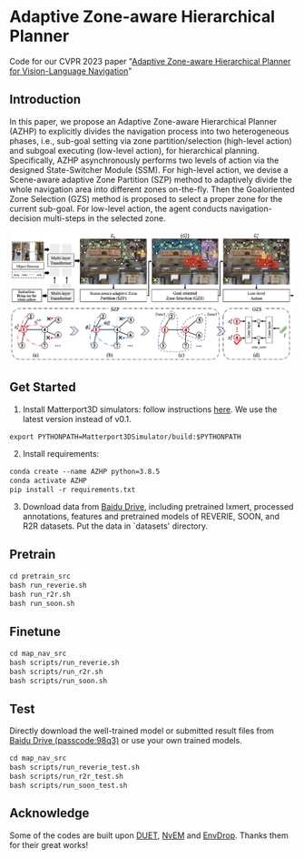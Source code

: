 # Adaptive Zone-aware Hierarchical Planner

Code for our CVPR 2023 paper "[Adaptive Zone-aware Hierarchical Planner for Vision-Language Navigation](https://openaccess.thecvf.com/content/CVPR2023/papers/Gao_Adaptive_Zone-Aware_Hierarchical_Planner_for_Vision-Language_Navigation_CVPR_2023_paper.pdf)"

## Introduction
In this paper, we propose an Adaptive Zone-aware Hierarchical Planner (AZHP) to explicitly divides the navigation process into two heterogeneous phases, i.e., sub-goal setting via zone partition/selection (high-level action) and subgoal executing (low-level action), for hierarchical planning. Specifically, AZHP asynchronously performs two levels of action via the designed State-Switcher Module (SSM). For high-level action, we devise a Scene-aware adaptive Zone Partition (SZP) method to adaptively divide the whole navigation area into different zones on-the-fly. Then the Goaloriented Zone Selection (GZS) method is proposed to select a proper zone for the current sub-goal. For low-level action, the agent conducts navigation-decision multi-steps in the selected zone.

![framework](framework.png)

## Get Started
1. Install Matterport3D simulators: follow instructions [here](https://github.com/peteanderson80/Matterport3DSimulator). We use the latest version instead of v0.1.
```
export PYTHONPATH=Matterport3DSimulator/build:$PYTHONPATH
```

2. Install requirements:
```setup
conda create --name AZHP python=3.8.5
conda activate AZHP
pip install -r requirements.txt
```

3. Download data from [Baidu Drive](https://pan.baidu.com/s/1FFgDIBJMHwVzi6balzu0pQ?pwd=nf2f), including pretrained lxmert, processed annotations, features and pretrained models of REVERIE, SOON, and R2R datasets. Put the data in `datasets' directory.


## Pretrain

```pretrain
cd pretrain_src
bash run_reverie.sh
bash run_r2r.sh
bash run_soon.sh
```

## Finetune

```finetune
cd map_nav_src
bash scripts/run_reverie.sh
bash scripts/run_r2r.sh
bash scripts/run_soon.sh
```
## Test
Directly download the well-trained model or submitted result files from [Baidu Drive (passcode:98q3)](https://pan.baidu.com/s/1cw_GjDHGnHv-jb8GRYsfWw) or use your own trained models.
```test
cd map_nav_src
bash scripts/run_reverie_test.sh
bash scripts/run_r2r_test.sh
bash scripts/run_soon_test.sh
```
  
## Acknowledge
Some of the codes are built upon [DUET](https://github.com/cshizhe/VLN-DUET), [NvEM](https://github.com/MarSaKi/NvEM) and [EnvDrop](https://github.com/airsplay/R2R-EnvDrop). Thanks them for their great works!

